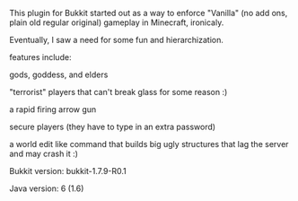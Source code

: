 This plugin for Bukkit started out as a way to enforce "Vanilla" (no add ons, plain old regular original) gameplay in Minecraft, ironicaly.

Eventually, I saw a need for some fun and hierarchization.

features include:

gods, goddess, and elders

"terrorist" players that can't break glass for some reason :)

a rapid firing arrow gun

secure players (they have to type in an extra password)

a world edit like command that builds big ugly structures that lag the server and may crash it :)

Bukkit version: bukkit-1.7.9-R0.1

Java version: 6 (1.6)
